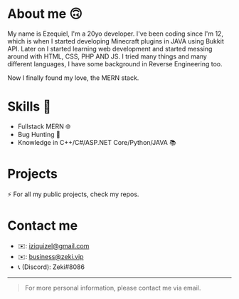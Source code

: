 # About me 🙃

My name is Ezequiel, I'm a 20yo developer.
I've been coding since I'm 12, which is when I started developing
Minecraft plugins in JAVA using Bukkit API.
Later on I started learning web development and started messing around with HTML, CSS, PHP AND JS.
I tried many things and many different languages, I have some background in Reverse Engineering too.

Now I finally found my love, the MERN stack.

# Skills 💪

- Fullstack MERN 🌐
- Bug Hunting 🐞
- Knowledge in C++/C#/ASP.NET Core/Python/JAVA 📚

# Projects

⚡ For all my public projects, check my repos.

# Contact me

- ✉️: iziquizel@gmail.com
- ✉️: business@zeki.vip
- 📞 (Discord): Zeki#8086

------
> For more personal information, please contact me via email.
